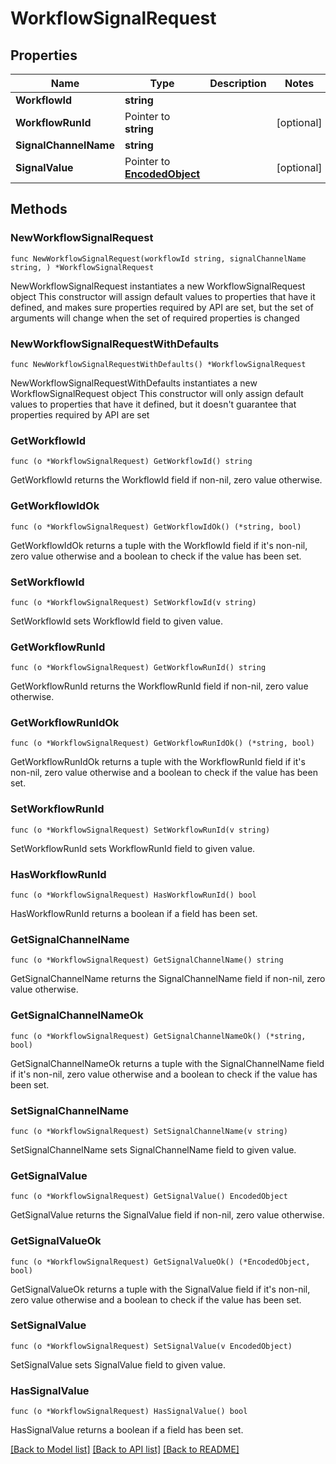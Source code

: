 # WorkflowSignalRequest

## Properties

Name | Type | Description | Notes
------------ | ------------- | ------------- | -------------
**WorkflowId** | **string** |  | 
**WorkflowRunId** | Pointer to **string** |  | [optional] 
**SignalChannelName** | **string** |  | 
**SignalValue** | Pointer to [**EncodedObject**](EncodedObject.md) |  | [optional] 

## Methods

### NewWorkflowSignalRequest

`func NewWorkflowSignalRequest(workflowId string, signalChannelName string, ) *WorkflowSignalRequest`

NewWorkflowSignalRequest instantiates a new WorkflowSignalRequest object
This constructor will assign default values to properties that have it defined,
and makes sure properties required by API are set, but the set of arguments
will change when the set of required properties is changed

### NewWorkflowSignalRequestWithDefaults

`func NewWorkflowSignalRequestWithDefaults() *WorkflowSignalRequest`

NewWorkflowSignalRequestWithDefaults instantiates a new WorkflowSignalRequest object
This constructor will only assign default values to properties that have it defined,
but it doesn't guarantee that properties required by API are set

### GetWorkflowId

`func (o *WorkflowSignalRequest) GetWorkflowId() string`

GetWorkflowId returns the WorkflowId field if non-nil, zero value otherwise.

### GetWorkflowIdOk

`func (o *WorkflowSignalRequest) GetWorkflowIdOk() (*string, bool)`

GetWorkflowIdOk returns a tuple with the WorkflowId field if it's non-nil, zero value otherwise
and a boolean to check if the value has been set.

### SetWorkflowId

`func (o *WorkflowSignalRequest) SetWorkflowId(v string)`

SetWorkflowId sets WorkflowId field to given value.


### GetWorkflowRunId

`func (o *WorkflowSignalRequest) GetWorkflowRunId() string`

GetWorkflowRunId returns the WorkflowRunId field if non-nil, zero value otherwise.

### GetWorkflowRunIdOk

`func (o *WorkflowSignalRequest) GetWorkflowRunIdOk() (*string, bool)`

GetWorkflowRunIdOk returns a tuple with the WorkflowRunId field if it's non-nil, zero value otherwise
and a boolean to check if the value has been set.

### SetWorkflowRunId

`func (o *WorkflowSignalRequest) SetWorkflowRunId(v string)`

SetWorkflowRunId sets WorkflowRunId field to given value.

### HasWorkflowRunId

`func (o *WorkflowSignalRequest) HasWorkflowRunId() bool`

HasWorkflowRunId returns a boolean if a field has been set.

### GetSignalChannelName

`func (o *WorkflowSignalRequest) GetSignalChannelName() string`

GetSignalChannelName returns the SignalChannelName field if non-nil, zero value otherwise.

### GetSignalChannelNameOk

`func (o *WorkflowSignalRequest) GetSignalChannelNameOk() (*string, bool)`

GetSignalChannelNameOk returns a tuple with the SignalChannelName field if it's non-nil, zero value otherwise
and a boolean to check if the value has been set.

### SetSignalChannelName

`func (o *WorkflowSignalRequest) SetSignalChannelName(v string)`

SetSignalChannelName sets SignalChannelName field to given value.


### GetSignalValue

`func (o *WorkflowSignalRequest) GetSignalValue() EncodedObject`

GetSignalValue returns the SignalValue field if non-nil, zero value otherwise.

### GetSignalValueOk

`func (o *WorkflowSignalRequest) GetSignalValueOk() (*EncodedObject, bool)`

GetSignalValueOk returns a tuple with the SignalValue field if it's non-nil, zero value otherwise
and a boolean to check if the value has been set.

### SetSignalValue

`func (o *WorkflowSignalRequest) SetSignalValue(v EncodedObject)`

SetSignalValue sets SignalValue field to given value.

### HasSignalValue

`func (o *WorkflowSignalRequest) HasSignalValue() bool`

HasSignalValue returns a boolean if a field has been set.


[[Back to Model list]](../README.md#documentation-for-models) [[Back to API list]](../README.md#documentation-for-api-endpoints) [[Back to README]](../README.md)


